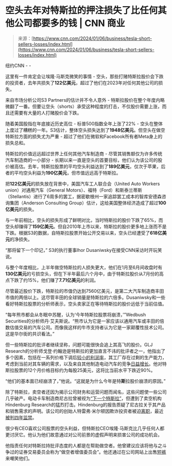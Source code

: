 <!--yml

category: 未分类

date: 2024-05-27 14:32:58

-->

# 空头去年对特斯拉的押注损失了比任何其他公司都要多的钱 | CNN 商业

> 来源：[https://www.cnn.com/2024/01/06/business/tesla-short-sellers-losses/index.html](https://www.cnn.com/2024/01/06/business/tesla-short-sellers-losses/index.html)

纽约CNN - -

这里有一件肯定会让埃隆·马斯克微笑的事情 - 空头，那些打赌特斯拉股价会下跌的投资者，去年共损失了**122亿美元**，超过了他们在2023年对任何其他公司的损失。

来自市场分析公司S3 Partners的估计并不令人意外 - 特斯拉股价在整个年度内略微翻了一番。但要让空头（shorts）承受这种程度的打击，不仅股价需要上涨，而且还需要有大量的人打赌股价会下跌。

随着美国股指在年底接近历史高位 - 标普500指数全年上涨了22% - 空头在整体上度过了糟糕的一年。S3估计，整体空头损失达到了**1948亿美元**。但空头在做空特斯拉方面的损失尤为严重 - 超过了他们在微软和Facebook所有者Meta身上的损失总和。

特斯拉的价值远远超过世界上任何其他汽车制造商 - 尽管其销售额仅为许多传统汽车制造商的一小部分 - 长期以来一直是空头的首要目标，他们认为该公司的股价被高估。去年，特斯拉股票的平均空头利益达到了**189亿美元**，仅次于苹果，后者的平均空头利益为**190亿美元**，但市值远远高于特斯拉。

把**122亿美元**的损失放在背景中，美国汽车工人联合会（United Auto Workers union）对通用汽车（General Motors）、福特（Ford）和斯泰兰蒂斯（Stellantis）进行了6周多的罢工，据密歇根州一家追踪罢工成本的智库安德森咨询集团（Anderson Consulting Group）估计，这给美国整体经济造成了超过**100亿美元**的损失。

与一年前相比，空头的损失形成了鲜明对比，当时特斯拉的股价下跌了65%，而空头却赚得了**159亿美元**。但自2010年上市以来，特斯拉的股价更多地上涨而不是下跌。根据S3的数据，自特斯拉股票开始公开交易以来，空头已经遭受了**618亿美元**的净损失。

“那将留下一个印记，” S3的执行董事Ihor Dusaniwsky在接受CNN采访时开玩笑说。

与整个年度相比，上半年做空特斯拉的人损失更大，他们在1月至6月间收盘时有**130亿美元**的亏损空头，但在下半年最后六个月中，由于特斯拉股价从7月份的高点下跌了约15%，他们赚了**7.71亿美元**的利润。

尽管最近股价下跌，特斯拉的市值仍达到7560亿美元，是第二大汽车制造商丰田市值的两倍以上。这尽管丰田的全球销量是特斯拉的六倍多。Dusaniwsky和一些看好特斯拉股票的分析师表示，空头卖家正在等待特斯拉的股价远低于当前估值。

“每年熊市都会从冬眠中苏醒，认为‘今年特斯拉股票将崩溃，’”Wedbush Securities的分析师丹·艾夫斯说。“熊市认为它是一家应该以通用汽车或丰田的倍数估值交易的汽车公司。而像我这样的牛市支持者认为它是一家颠覆性技术公司。这是华尔街的共识看法。”

但一些特斯拉的批评者继续坚称，问题可能很快会追上其高飞的股价。GLJ Research的分析师戈登·约翰逊是特斯拉的更加直言不讳的批评者之一，他指出了多个因素，包括在一系列价格下调后[较小的利润率](https://www.cnn.com/2023/04/19/business/tesla-earnings/index.html)，其工厂存在过剩的生产能力，考虑到当前对其车辆的需求，以及来自其他制造电动汽车的竞争[日益增长](https://www.cnn.com/2024/01/02/cars/china-byd-ev-sales-increase-tesla-intl-hnk/index.html)。他对特斯拉股票的12个月价格目标约为每股25美元，这将比当前水平下跌近90%。

“他们的基本面已经崩溃了，”他说。“这就是为什么今年是特**斯**拉股价崩溃的原因。”

除了特斯拉，卖空者还因为揭示公司财务和运营问题而闻名，这些问题使一些公司几乎破产。电动卡车制造商尼古拉曾被视为[“下一个特斯拉”](https://www.cnn.com/2020/06/09/investing/nikola-hydrogen-electric-truck-stock/index.html)，但遭到了卖空机构Hindenburg Research的猛烈打击。Hindenburg的报告质疑了尼古拉关于其产品和销售需求的声明。该公司的创始人特雷弗·米尔顿因欺诈投资者被迫[离职](https://www.cnn.com/2020/09/21/investing/nikola-trevor-milton/index.html)，最近[被判四年监禁](https://www.cnn.com/2023/12/18/business/trevor-milton-nikola-sentenced/index.html)。

很少有CEO喜欢公司股票的空头利益，但特斯拉CEO埃隆·马斯克比几乎任何人都更讨厌它。他认为他们故意通过对公司前景的虚假声明来损害公司的成功机会。

他指责任何对特斯拉持批评态度的人都是在帮助做空者。他曾建议应该将他与之斗争过的证券交易委员会称为“做空者增值委员会”。他还通过在公司网站上出售[短裤](https://www.cnn.com/2020/07/06/business/tesla-short-shorts/index.html)来嘲笑他们。
